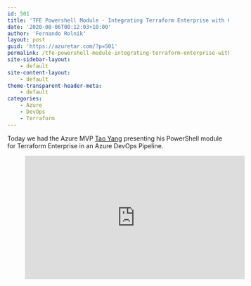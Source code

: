 ```yaml
---
id: 501
title: 'TFE Powershell Module - Integrating Terraform Enterprise with CI/CD Pipeline'
date: '2020-08-06T00:12:03+10:00'
author: 'Fernando Rolnik'
layout: post
guid: 'https://azuretar.com/?p=501'
permalink: /tfe-powershell-module-integrating-terraform-enterprise-with-ci-cd-pipeline/
site-sidebar-layout:
    - default
site-content-layout:
    - default
theme-transparent-header-meta:
    - default
categories:
    - Azure
    - DevOps
    - Terraform
---
```


Today we had the Azure MVP [Tao Yang](https://www.linkedin.com/in/ACoAAAHTzTgB2l0MqKnRrVmzEGb26EgrbAMXPqY) presenting his PowerShell module for Terraform Enterprise in an Azure DevOps Pipeline.

<figure class="wp-block-embed-youtube alignleft wp-block-embed is-type-video is-provider-youtube wp-embed-aspect-16-9 wp-has-aspect-ratio"><div class="wp-block-embed__wrapper"><div class="ast-oembed-container " style="height: 100%;"><iframe allow="accelerometer; autoplay; clipboard-write; encrypted-media; gyroscope; picture-in-picture; web-share" allowfullscreen="" frameborder="0" height="281" loading="lazy" referrerpolicy="strict-origin-when-cross-origin" src="https://www.youtube.com/embed/kC5ikBNjf-4?feature=oembed" title="Using TFE Powershell Module with Terraform Enterprise and Cloud" width="500"></iframe></div></div></figure>In this video, Tao will show his PowerShell module tfe ([PSGallery](https://www.powershellgallery.com/packages/tfe/), [Github](https://github.com/tyconsulting/TerraformEnterprise-PS)) to drive Terraform Enterprise (or Terraform Cloud) deployment as part of a CI/CD Pipeline on Azure DevOps.

Thanks for joining us Tao, Azuretar is always open to share knowledge, feel free to come back!

Follow Tao’s [blog https://blog.tyang.org/](https://blog.tyang.org/)

#### **Follow us on Twitter**

[@azuretar](https://twitter.com/azuretar)[ @MrTaoYang](https://twitter.com/MrTaoYang) [@JorgeArteiro](https://twitter.com/jorgearteiro) [@FernandoRolnik](https://twitter.com/fernandorolnik)